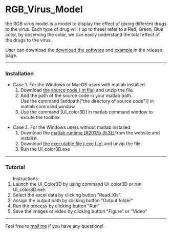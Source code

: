 # RGB_Virus_Model
the RGB virus model is a model to display the effect of giving different drugs to the virus. Each type of drug will ( up to three) refer to a Red, Green, Blue color, by observing the color, we can easily understand the total effect of the drugs to the virus.

User can download the <a href="https://github.com/YunAnGitHub/RGB_Virus_Model/tags"> download the software</a> and <a href="https://github.com/YunAnGitHub/RGB_Virus_Model/releases/tag/Example"> example </a> in the release page.

<hr>
<h3>Installation</h3>
<ul>
<li>Case 1. For the Windows or MacOS users with matlab installed.
<ol>
<li> Download  <a href="https://github.com/YunAnGitHub/RGB_Virus_Model/tags"> the source code (.m file) </a> and unzip the file. 
<li> Add the path of the source code in your matlab path.<br> 
     Use the command [addpath("the directory of source code")] in matlab command window.
<li> Use the command [UI_color3D] in matlab command window to excute the toolbox. 
</ol>
<p>
<li>Case 2. For the Windows users without matlab installed.
<ol>
<li> Download the <a href="https://ch.mathworks.com/products/compiler/matlab-runtime.html"> matlab runtime [R2017b (9.3)] </a> from the website and install it. 
<li> Download  <a href="https://github.com/YunAnGitHub/RGB_Virus_Model/tags"> the executable file (.exe file) </a> and unzip the file. 
<li> Run the UI_color3D.exe  
</ol>
</ul>

<p>
<hr>
<h3>Tutorial</h3>
<ol>Instructions:
<li> Launch the UI_Color3D by using command UI_color3D or run UI_color3D.exe. 
<li> Select the excel data by clicking button "Read_Xls".
<li> Assign the output path by clicking button "Output folder"
<li> Run the process by clicking button "Run"
<li> Save the images or video by clicking button "Figure" or "Video"
</ol>

<p>
<hr>

Feel free to <A HREF="mailto:huangya.work@gmail.com">mail me</A>  if you have any questions!
